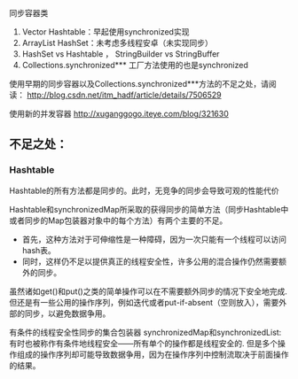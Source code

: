 同步容器类

1. Vector Hashtable：早起使用synchronized实现
2. ArrayList HashSet：未考虑多线程安卓（未实现同步）
3. HashSet vs  Hashtable ， StringBuilder vs StringBuffer
4. Collections.synchronized*** 工厂方法使用的也是synchronized

使用早期的同步容器以及Collections.synchronized***方法的不足之处，请阅读：
http://blog.csdn.net/itm_hadf/article/details/7506529

使用新的并发容器
http://xuganggogo.iteye.com/blog/321630


## 不足之处：
### Hashtable
Hashtable的所有方法都是同步的。此时，无竞争的同步会导致可观的性能代价


Hashtable和synchronizedMap所采取的获得同步的简单方法（同步Hashtable中或者同步的Map包装器对象中的每个方法）有两个主要的不足。
- 首先，这种方法对于可伸缩性是一种障碍，因为一次只能有一个线程可以访问hash表。
- 同时，这样仍不足以提供真正的线程安全性，许多公用的混合操作仍然需要额外的同步。

虽然诸如get()和put()之类的简单操作可以在不需要额外同步的情况下安全地完成.
但还是有一些公用的操作序列，例如迭代或者put-if-absent（空则放入），需要外部的同步，以避免数据争用。

有条件的线程安全性同步的集合包装器 synchronizedMap和synchronizedList:
有时也被称作有条件地线程安全――所有单个的操作都是线程安全的.
但是多个操作组成的操作序列却可能导致数据争用，因为在操作序列中控制流取决于前面操作的结果。


